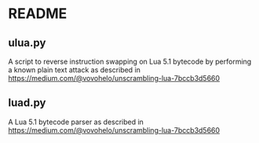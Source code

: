 # README

## ulua.py

A script to reverse instruction swapping on Lua 5.1 bytecode by performing a known plain text attack as described in <https://medium.com/@vovohelo/unscrambling-lua-7bccb3d5660>

## luad.py

A Lua 5.1 bytecode parser as described in <https://medium.com/@vovohelo/unscrambling-lua-7bccb3d5660>

